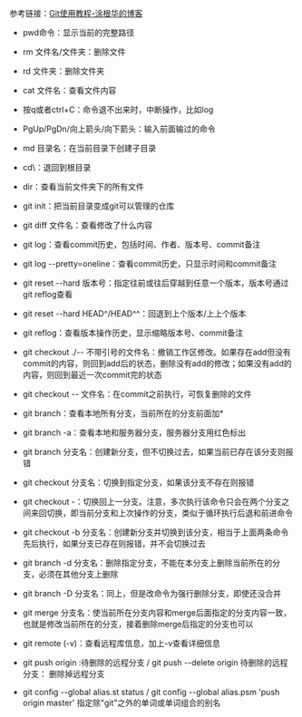 参考链接：[Git使用教程-涂根华的博客](http://www.cnblogs.com/tugenhua0707/p/4050072.html)

- pwd命令：显示当前的完整路径
- rm 文件名/文件夹：删除文件
- rd 文件夹：删除文件夹
- cat 文件名：查看文件内容
- 按q或者ctrl+C：命令退不出来时，中断操作，比如log
- PgUp/PgDn/向上箭头/向下箭头：输入前面输过的命令
- md 目录名：在当前目录下创建子目录
- cd\\：退回到根目录
- dir：查看当前文件夹下的所有文件

- git init：把当前目录变成git可以管理的仓库
- git diff 文件名：查看修改了什么内容
- git log：查看commit历史，包括时间、作者、版本号、commit备注
- git log --pretty=oneline：查看commit历史，只显示时间和commit备注
- git reset --hard 版本号：指定往前或往后穿越到任意一个版本，版本号通过git reflog查看
- git reset --hard HEAD^/HEAD^^：回退到上个版本/上上个版本
- git reflog：查看版本操作历史，显示缩略版本号、commit备注
- git checkout ./-- 不带引号的文件名：撤销工作区修改。如果存在add但没有commit的内容，则回到add后的状态，删除没有add的修改；如果没有add的内容，则回到最近一次commit完的状态
- git checkout -- 文件名：在commit之前执行，可恢复删除的文件
- git branch：查看本地所有分支，当前所在的分支前面加*
- git branch -a：查看本地和服务器分支，服务器分支用红色标出
- git branch 分支名：创建新分支，但不切换过去，如果当前已存在该分支则报错
- git checkout 分支名：切换到指定分支，如果该分支不存在则报错
- git checkout -：切换回上一分支。注意，多次执行该命令只会在两个分支之间来回切换，即当前分支和上次操作的分支，类似于循环执行后退和前进命令
- git checkout -b 分支名：创建新分支并切换到该分支，相当于上面两条命令先后执行，如果分支已存在则报错，并不会切换过去
- git branch -d 分支名：删除指定分支，不能在本分支上删除当前所在的分支，必须在其他分支上删除
- git branch -D 分支名：同上，但是改命令为强行删除分支，即使还没合并
- git merge 分支名：使当前所在分支内容和merge后面指定的分支内容一致，也就是修改当前所在的分支，接着删除merge后指定的分支也可以
- git remote (-v)：查看远程库信息，加上-v查看详细信息
- git push origin :待删除的远程分支 / git push --delete origin 待删除的远程分支： 删除掉远程分支
- git config --global alias.st status / git config --global alias.psm 'push origin master' 指定除"git"之外的单词或单词组合的别名
